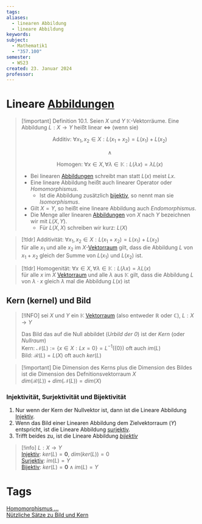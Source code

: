 ```yaml
---
tags: 
aliases:
  - linearen Abbildung
  - lineare Abbildung
keywords: 
subject:
  - Mathematik1
  - "357.100"
semester:
  - WS23
created: 23. Januar 2024
professor:
---
```

 

# Lineare [Abbildungen](Abbild.md)

> [!important] Definition 10.1. Seien $X$ und $Y$ $\mathbb{K}$-Vektorräume. Eine Abbildung $L: X \rightarrow Y$ heißt linear $\Longleftrightarrow$ (wenn sie)
>
> $$\text{Additiv: }\forall x_1, x_2 \in X: L\left(x_1+x_2\right)=L\left(x_1\right)+L\left(x_2\right)$$
>
> $$\wedge$$
>
> $$\text{Homogen: }\forall x \in X ,\forall \lambda \in \mathbb{K}: L(\lambda x)=\lambda L(x)$$
>
> - Bei linearen [Abbildungen](Abbild.md) schreibt man statt $L(x)$ meist $L x$.
> - Eine lineare Abbildung heißt auch linearer Operator oder *Homomorphismus*.
> 	- Ist die Abbildung zusätzlich [bijektiv](Abbild.md), so nennt man sie *Isomorphismus*.
> - Gilt $X=Y$, so heißt eine lineare Abbildung auch *Endomorphismus*.
> - Die Menge aller linearen [Abbildungen](Abbild.md) von $X$ nach $Y$ bezeichnen wir mit $L(X, Y)$.
> 	- Für $L(X, X)$ schreiben wir kurz: $L(X)$

> [!tldr] Additivität: $\forall x_1, x_2 \in X: L\left(x_1+x_2\right)=L\left(x_1\right)+L\left(x_2\right)$  
> für alle $x_{1}$ und alle $x_{2}$ im $X$-[Vektorraum](../xEDU/Mathematik1/Vektorraum.md) gilt, dass die Abbildung $L$ von $x_{1}+x_{2}$ gleich der Summe von $L(x_{1})$ und $L(x_{2})$ ist.

> [!tldr] Homogenität: $\forall x \in X, \forall \lambda \in \mathbb{K}: L(\lambda x)=\lambda L(x)$  
> für alle $x$ im $X$ [Vektorraum](../xEDU/Mathematik1/Vektorraum.md) und alle $\lambda$ aus $\mathbb{K}$ gilt, dass die Abbildung $L$ von $\lambda \cdot x$ gleich $\lambda$ mal die Abbildung $L(x)$ ist

## Kern (kernel) und Bild

> [!INFO] sei $X$ und $Y$ ein $\mathbb{K}$ [Vektorraum](../xEDU/Mathematik1/Vektorraum.md) (also entweder $\mathbb{R}$ oder $\mathbb{C}$), $L: X \to Y$
> 
> Das Bild das auf die Null abbildet (*Urbild der $0$*) ist der *Kern* (oder *Nullraum*)  
> Kern: $\mathcal{N}(L):=\{x \in X: L x=0\}=L^{-1}(\{0\})$ oft auch $im(L)$  
> Bild: $\mathcal{R}(L)= L(X)$ oft auch $ker(L)$

>[!important] Die Dimension des Kerns plus die Dimension des Bildes ist die Dimension des Defnitionsvektorraum $X$  
> $dim(\mathcal{R}(L))+dim(\mathcal{N}(L))=dim(X)$  

### Injektivität, Surjektivität und Bijektivität

1. Nur wenn der Kern der Nullvektor ist, dann ist die Lineare Abbildung [Injektiv](Abbild.md).
2. Wenn das Bild einer Linearen Abbildung dem Zielvektorraum ($Y$) entspricht, ist die Lineare Abbildung [surjektiv](Abbild.md).
3. Trifft beides zu, ist die Lineare Abbildung *[bijektiv](Abbild.md)* 

> [!info] $L: X \to Y$  
> [Injektiv](Abbild.md): $ker(L) = \boldsymbol{0}$, $dim(ker(L)) = 0$  
> [Surjektiv](Abbild.md): $im(L) = Y$  
> [Bijektiv](Abbild.md): $ker(L) = \boldsymbol{0} \wedge im(L) = Y$

# Tags

[Homomorphismus ...](https://www.youtube.com/watch?v=0wKsFNLR15g)  
[Nützliche Sätze zu Bild und Kern](https://www.youtube.com/watch?v=ub4hx65xpHM)